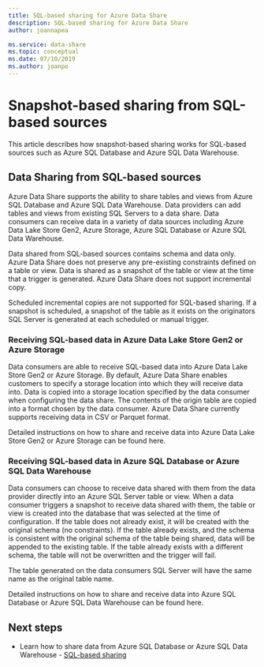```yaml
---
title: SQL-based sharing for Azure Data Share   
description: SQL-based sharing for Azure Data Share    
author: joannapea

ms.service: data-share
ms.topic: conceptual
ms.date: 07/10/2019
ms.author: joanpo
---
```


# Snapshot-based sharing from SQL-based sources

This article describes how snapshot-based sharing works for SQL-based sources such as Azure SQL Database and Azure SQL Data Warehouse.

## Data Sharing from SQL-based sources
Azure Data Share supports the ability to share tables and views from Azure SQL Database and Azure SQL Data Warehouse. Data providers can add tables and views from existing SQL Servers to a data share. Data consumers can receive data in a variety of data sources including Azure Data Lake Store Gen2, Azure Storage, Azure SQL Database or Azure SQL Data Warehouse. 

Data shared from SQL-based sources contains schema and data only. Azure Data Share does not preserve any pre-existing constraints defined on a table or view. Data is shared as a snapshot of the table or view at the time that a trigger is generated. Azure Data Share does not support incremental copy.

Scheduled incremental copies are not supported for SQL-based sharing. If a snapshot is scheduled, a snapshot of the table as it exists on the originators SQL Server is generated at each scheduled or manual trigger.

### Receiving SQL-based data in Azure Data Lake Store Gen2 or Azure Storage
Data consumers are able to receive SQL-based data into Azure Data Lake Store Gen2 or Azure Storage. By default, Azure Data Share enables customers to specify a storage location into which they will receive data into. Data is copied into a storage location specified by the data consumer when configuring the data share. The contents of the origin table are copied into a format chosen by the data consumer. Azure Data Share currently supports receiving data in CSV or Parquet format. 

Detailed instructions on how to share and receive data into Azure Data Lake Store Gen2 or Azure Storage can be found here. 

### Receiving SQL-based data in Azure SQL Database or Azure SQL Data Warehouse
Data consumers can choose to receive data shared with them from the data provider directly into an Azure SQL Server table or view. When a data consumer triggers a snapshot to receive data shared with them, the table or view is created into the database that was selected at the time of configuration. If the table does not already exist, it will be created with the original schema (no constraints). If the table already exists, and the schema is consistent with the original schema of the table being shared, data will be appended to the existing table. If the table already exists with a different schema, the table will not be overwritten and the trigger will fail. 

The table generated on the data consumers SQL Server will have the same name as the original table name. 

Detailed instructions on how to share and receive data into Azure SQL Database or Azure SQL Data Warehouse can be found here. 

## Next steps

- Learn how to share data from Azure SQL Database or Azure SQL Data Warehouse - [SQL-based sharing](share-your-sql-data.md)

